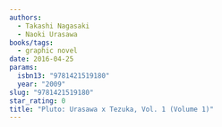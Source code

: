 ```yaml
---
authors:
  - Takashi Nagasaki
  - Naoki Urasawa
books/tags:
  - graphic novel
date: 2016-04-25
params:
  isbn13: "9781421519180"
  year: "2009"
slug: "9781421519180"
star_rating: 0
title: "Pluto: Urasawa x Tezuka, Vol. 1 (Volume 1)"
---
```


<!--more-->
